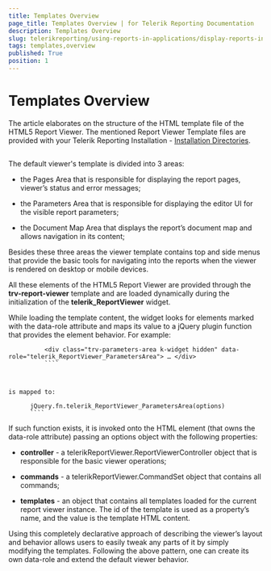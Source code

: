 ```yaml
---
title: Templates Overview
page_title: Templates Overview | for Telerik Reporting Documentation
description: Templates Overview
slug: telerikreporting/using-reports-in-applications/display-reports-in-applications/web-application/html5-report-viewer/customizing/styling-and-appearance/templates-overview
tags: templates,overview
published: True
position: 1
---
```


# Templates Overview



The article elaborates on the structure of the HTML template file of the HTML5 Report Viewer.
        The mentioned Report Viewer Template files are provided with your Telerik Reporting Installation -
        [Installation Directories](6E821131-83F3-45A4-BB6E-1530223D1E38#directories-and-asemblies).
      

## 

The default viewer's template is divided into 3 areas:

* the Pages Area that is responsible for displaying the report pages, viewer’s status and error messages;

* the Parameters Area that is responsible for displaying the editor UI for the visible report parameters;

* the Document Map Area that displays the report’s document map and allows navigation in its content;

Besides these three areas the viewer template contains top and side menus that provide the basic tools for navigating
          into the reports when the viewer is rendered on desktop or mobile devices.
        

All these elements of the HTML5 Report Viewer are provided through the __trv-report-viewer__
          template and are loaded dynamically during the initialization of the __telerik_ReportViewer__ widget.
        

While loading the template content, the widget looks for elements marked with the data-role attribute and maps its
          value to a jQuery plugin function that provides the element behavior. For example:
        

````
          <div class="trv-parameters-area k-widget hidden" data-role="telerik_ReportViewer_ParametersArea"> … </div>
          ````



is mapped to:

````
          jQuery.fn.telerik_ReportViewer_ParametersArea(options)
          ````



If such function exists, it is invoked onto the HTML element (that owns the data-role attribute) passing an options object with the following properties:
        

* __controller__ - a telerikReportViewer.ReportViewerController object that is responsible for the basic viewer operations;
            

* __commands__ - a telerikReportViewer.CommandSet object that contains all commands;
            

* __templates__ - an object that contains all templates loaded for the current report viewer instance.
              The id of the template is used as a property’s name, and the value is the template HTML content.
            

Using this completely declarative approach of describing the viewer’s layout and behavior allows users to easily tweak any parts of it
          by simply modifying the templates. Following the above pattern, one can create its own data-role and extend the default viewer behavior.
        
